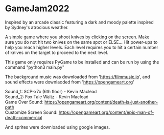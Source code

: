 # GameJam2022

Inspired by an arcade classic featuring a dark and moody palette inspired by Sydney's atrocious weather.  

A simple game where you shoot knives by clicking on the screen. Make sure you do not hit two knives on the same spot or ELSE...
Hit power-ups to help you reach higher levels. Each level requires you to hit a certain number of knives on the target to proceed to the next level.  



This game only requires PyGame to be installed and can be run by using the command "python3 main.py"

The background music was downloaded from 'https://filmmusic.io', and sound effects were downlaoded from 'https://opengameart.org'

Sound_1: SCP-x7x (6th floor) - Kevin Maclead  
Sound_2: Fox Tale Waltz - Kevin Maclead  
Game Over Sound: https://opengameart.org/content/death-is-just-another-path  
Customize Screen Sound: https://opengameart.org/content/epic-man-of-death-commercial  

And sprites were downloaded using google images.

